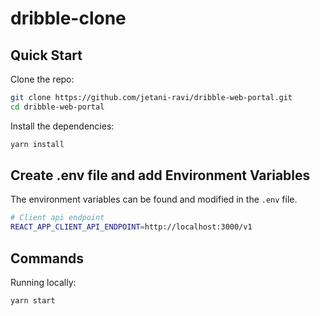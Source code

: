 # dribble-clone
## Quick Start
Clone the repo:

```bash
git clone https://github.com/jetani-ravi/dribble-web-portal.git
cd dribble-web-portal
```

Install the dependencies:

```bash
yarn install
```
## Create .env file and add Environment Variables

The environment variables can be found and modified in the `.env` file.

```bash
# Client api endpoint
REACT_APP_CLIENT_API_ENDPOINT=http://localhost:3000/v1

```
## Commands

Running locally:

```bash
yarn start
```

